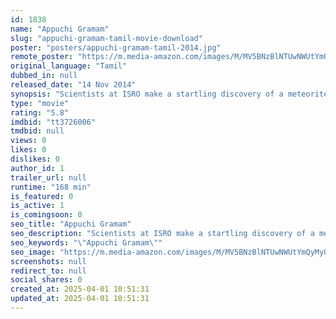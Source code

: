 ```yaml
---
id: 1838
name: "Appuchi Gramam"
slug: "appuchi-gramam-tamil-movie-download"
poster: "posters/appuchi-gramam-tamil-2014.jpg"
remote_poster: "https://m.media-amazon.com/images/M/MV5BNzBlNTUwNWUtYmQyMy00ZTgzLTgyN2ItODg1MDM3Y2IzMzBiXkEyXkFqcGdeQXVyMjM5NDY4NzU@._V1_SX300.jpg"
original_language: "Tamil"
dubbed_in: null
released_date: "14 Nov 2014"
synopsis: "Scientists at ISRO make a startling discovery of a meteorite on a collision course with Earth and are confident that its impact zone is somewhere in South India and probably in Tamil Nadu. While they make frantic efforts to create..."
type: "movie"
rating: "5.8"
imdbid: "tt3726006"
tmdbid: null
views: 0
likes: 0
dislikes: 0
author_id: 1
trailer_url: null
runtime: "168 min"
is_featured: 0
is_active: 1
is_comingsoon: 0
seo_title: "Appuchi Gramam"
seo_description: "Scientists at ISRO make a startling discovery of a meteorite on a collision course with Earth and are confident that its impact zone is somewhere in South India and probably in Tamil Nadu. While they make frantic efforts to create..."
seo_keywords: "\"Appuchi Gramam\""
seo_image: "https://m.media-amazon.com/images/M/MV5BNzBlNTUwNWUtYmQyMy00ZTgzLTgyN2ItODg1MDM3Y2IzMzBiXkEyXkFqcGdeQXVyMjM5NDY4NzU@._V1_SX300.jpg"
screenshots: null
redirect_to: null
social_shares: 0
created_at: 2025-04-01 10:51:31
updated_at: 2025-04-01 10:51:31
---
```


